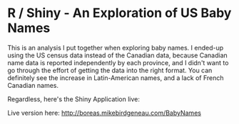 # R / Shiny - An Exploration of US Baby Names

This is an analysis I put together when exploring baby names. I ended-up using the US census data instead of the Canadian data, because Canadian name data is reported independently by each province, and I didn't want to go through the effort of getting the data into the right format. You can definitely see the increase in Latin-American names, and a lack of French Canadian names.

Regardless, here's the Shiny Application live:

Live version here:
http://boreas.mikebirdgeneau.com/BabyNames
